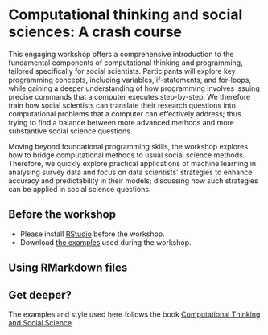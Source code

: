 # Computational thinking and social sciences: A crash course

This engaging workshop offers a comprehensive introduction to the fundamental components of computational thinking and programming, tailored specifically for social scientists.
Participants will explore key programming concepts, including variables, if-statements, and for-loops, while gaining a deeper understanding of how programming involves issuing precise commands that a computer executes step-by-step.
We therefore train how social scientists can translate their research questions into computational problems that a computer can effectively address;
thus trying to find a balance between more advanced methods and more substantive social science questions.

Moving beyond foundational programming skills, the workshop explores how to bridge computational methods to usual social science methods.
Therefore, we quickly explore practical applications of machine learning in analysing survey data and focus on data scientists' strategies to enhance accuracy and predictability in their models; discussing how such strategies can be applied in social science questions.

## Before the workshop

* Please install [RStudio](https://posit.co/downloads/) before the workshop.
* Download [the examples](https://github.com/codingsocialscience/crash-course/archive/refs/heads/main.zip) used during the workshop.

## Using RMarkdown files


## Get deeper?

The examples and style used here follows the book [Computational Thinking and Social Science](https://uk.sagepub.com/en-gb/eur/computational-thinking-and-social-science/book268542).

